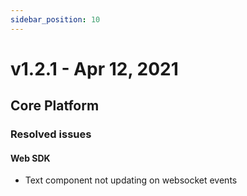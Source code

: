 ```yaml
---
sidebar_position: 10
---
```


# v1.2.1 - Apr 12, 2021

## Core Platform

### Resolved issues

#### Web SDK

* Text component not updating on websocket events

